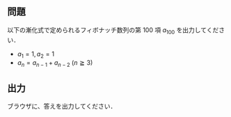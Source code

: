 ## 問題
以下の漸化式で定められるフィボナッチ数列の第 $100$ 項 $a_{100}$ を出力してください．
  * $a_1=1, a_2=1$
  * $a_n=a_{n-1}+a_{n-2}\ (n\geqq3)$

## 出力
ブラウザに、答えを出力してください．
